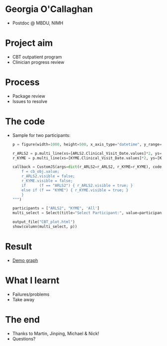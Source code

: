 # Georgia O'Callaghan

- Postdoc @ MBDU, NIMH

# Project aim

- CBT outpatient program
- Clinician progress review

# Process

- Package review
- Issues to resolve

# The code 

- Sample for two participants: 

    ```python
    p = figure(width=1000, height=500, x_axis_type="datetime", y_range=[0, 27])

    r_ARLS2 = p.multi_line(xs=[ARLS2.Clinical_Visit_Date.values]*2, ys=[ARLS2.s_mfq_tot.values, ARLS2.p_mfq_tot.values], color=['red','green'])
    r_KYME = p.multi_line(xs=[KYME.Clinical_Visit_Date.values]*2, ys=[KYME.s_mfq_tot.values, KYME.p_mfq_tot.values], color=['red','green'])

    callback = CustomJS(args=dict(r_ARLS2=r_ARLS2, r_KYME=r_KYME), code="""
        f = cb_obj.value;
        r_ARLS2.visible = false;
        r_KYME.visible = false;
        if      (f == "ARLS2") { r_ARLS2.visible = true; }
        else if (f == "KYME") { r_KYME.visible = true; }
        }
    """)

    participants = ["ARLS2", "KYME", 'All']
    multi_select = Select(title="Select Participant:", value=participants[2], options=participants, callback=callback)

    output_file("CBT_plot.html")
    show(column(multi_select, p))
    ```

# Result 

- [Demo graph](https://georgiaoc.github.io/biof309_assignment/CBT_plot.html)

# What I learnt

- Failures/problems
- Take away 

# The end 

- Thanks to Martin, Jinping, Michael & Nick!
- Questions? 
